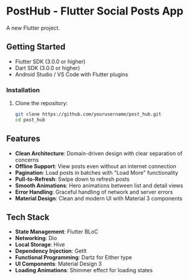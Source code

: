 # PostHub - Flutter Social Posts App

A new Flutter project.

## Getting Started

- Flutter SDK (3.0.0 or higher)
- Dart SDK (3.0.0 or higher)
- Android Studio / VS Code with Flutter plugins

### Installation

1. Clone the repository:
   ```bash
   git clone https://github.com/yourusername/post_hub.git
   cd post_hub

## Features

- **Clean Architecture**: Domain-driven design with clear separation of concerns
- **Offline Support**: View posts even without an internet connection
- **Pagination**: Load posts in batches with "Load More" functionality
- **Pull-to-Refresh**: Swipe down to refresh posts
- **Smooth Animations**: Hero animations between list and detail views
- **Error Handling**: Graceful handling of network and server errors
- **Material Design**: Clean and modern UI with Material 3 components

## Tech Stack

- **State Management**: Flutter BLoC
- **Networking**: Dio
- **Local Storage**: Hive
- **Dependency Injection**: GetIt
- **Functional Programming**: Dartz for Either type
- **UI Components**: Material Design 3
- **Loading Animations**: Shimmer effect for loading states